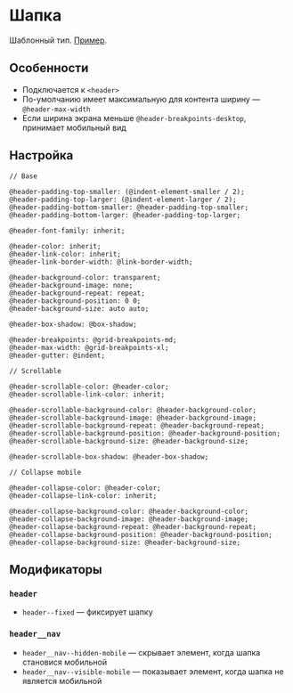# Шапка

Шаблонный тип. [Пример](http://sedona.stage.constlab.ru/blocks/header/).

## Особенности

* Подключается к `<header>`
* По-умолчанию имеет максимальную для контента ширину — `@header-max-width`
* Если ширина экрана меньше `@header-breakpoints-desktop`, принимает мобильный вид

## Настройка

```less
// Base

@header-padding-top-smaller: (@indent-element-smaller / 2);
@header-padding-top-larger: (@indent-element-larger / 2);
@header-padding-bottom-smaller: @header-padding-top-smaller;
@header-padding-bottom-larger: @header-padding-top-larger;

@header-font-family: inherit;

@header-color: inherit;
@header-link-color: inherit;
@header-link-border-width: @link-border-width;

@header-background-color: transparent;
@header-background-image: none;
@header-background-repeat: repeat;
@header-background-position: 0 0;
@header-background-size: auto auto;

@header-box-shadow: @box-shadow;

@header-breakpoints: @grid-breakpoints-md;
@header-max-width: @grid-breakpoints-xl;
@header-gutter: @indent;

// Scrollable

@header-scrollable-color: @header-color;
@header-scrollable-link-color: inherit;

@header-scrollable-background-color: @header-background-color;
@header-scrollable-background-image: @header-background-image;
@header-scrollable-background-repeat: @header-background-repeat;
@header-scrollable-background-position: @header-background-position;
@header-scrollable-background-size: @header-background-size;

@header-scrollable-box-shadow: @header-box-shadow;

// Collapse mobile

@header-collapse-color: @header-color;
@header-collapse-link-color: inherit;

@header-collapse-background-color: @header-background-color;
@header-collapse-background-image: @header-background-image;
@header-collapse-background-repeat: @header-background-repeat;
@header-collapse-background-position: @header-background-position;
@header-collapse-background-size: @header-background-size;
```

## Модификаторы

### `header`

* `header--fixed` — фиксирует шапку

### `header__nav`

* `header__nav--hidden-mobile` — скрывает элемент, когда шапка становися мобильной
* `header__nav--visible-mobile` — показывает элемент, когда шапка не является мобильной
